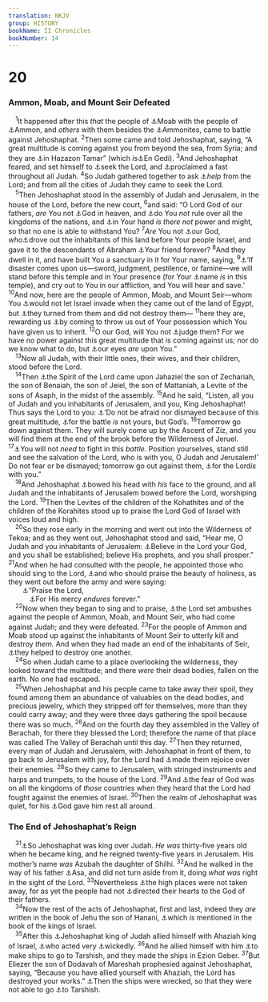 ```yaml
---
translation: NKJV
group: HISTORY
bookName: II Chronicles 
bookNumber: 14
---
```


<div class="title"><h1>20</h1><h3>Ammon, Moab, and Mount Seir Defeated</h3></div>
<span class="verse 2su_20_1"> <sup>1</sup>It happened after this <i>that</i> the people of <a data-toggle="tooltip" data-placement="bottom" title="1 Chr. 18:2">⚓</a>Moab with the people of <a data-toggle="tooltip" data-placement="bottom" title="1 Chr. 19:15">⚓</a>Ammon, and <i>others</i> with them besides the <a data-toggle="tooltip" data-placement="bottom" title="2 Chr. 26:7">⚓</a>Ammonites, came to battle against Jehoshaphat. </span>
<span class="verse 2su_20_2"><sup>2</sup>Then some came and told Jehoshaphat, saying, “A great multitude is coming against you from beyond the sea, from Syria; and they are <a data-toggle="tooltip" data-placement="bottom" title="Gen. 14:7">⚓</a>in Hazazon Tamar” (which <i>is</i><a data-toggle="tooltip" data-placement="bottom" title="Josh. 15:62">⚓</a>En Gedi). </span>
<span class="verse 2su_20_3"><sup>3</sup>And Jehoshaphat feared, and set himself to <a data-toggle="tooltip" data-placement="bottom" title="2 Chr. 19:3">⚓</a>seek the Lord, and <a data-toggle="tooltip" data-placement="bottom" title="1 Sam. 7:6; Ezra 8:21; Jer. 36:9; Jon. 3:5">⚓</a>proclaimed a fast throughout all Judah. </span>
<span class="verse 2su_20_4"><sup>4</sup>So Judah gathered together to ask <a data-toggle="tooltip" data-placement="bottom" title="2 Chr. 14:11">⚓</a><i>help</i> from the Lord; and from all the cities of Judah they came to seek the Lord.<br/></span>
<span class="verse 2su_20_5"> <sup>5</sup>Then Jehoshaphat stood in the assembly of Judah and Jerusalem, in the house of the Lord, before the new court, </span>
<span class="verse 2su_20_6"><sup>6</sup>and said: “O Lord God of our fathers, <i>are</i> You not <a data-toggle="tooltip" data-placement="bottom" title="Deut. 4:39; Josh. 2:11; (1 Kin. 8:23); Matt. 6:9">⚓</a>God in heaven, and <a data-toggle="tooltip" data-placement="bottom" title="Ps. 22:28; 47:2, 8; Dan. 4:17, 25, 32">⚓</a>do You <i>not</i> rule over all the kingdoms of the nations, and <a data-toggle="tooltip" data-placement="bottom" title="1 Chr. 29:12; 2 Chr. 25:8; Ps. 62:11; Matt. 6:13">⚓</a>in Your hand <i>is</i> <i>there</i> <i>not</i> power and might, so that no one is able to withstand You? </span>
<span class="verse 2su_20_7"><sup>7</sup><i>Are</i> You not <a data-toggle="tooltip" data-placement="bottom" title="Gen. 13:14–17; 17:7; Ex. 6:7">⚓</a>our God, <i>who</i><a data-toggle="tooltip" data-placement="bottom" title="Ps. 44:2">⚓</a>drove out the inhabitants of this land before Your people Israel, and gave it to the descendants of Abraham <a data-toggle="tooltip" data-placement="bottom" title="Is. 41:8; James 2:23">⚓</a>Your friend forever? </span>
<span class="verse 2su_20_8"><sup>8</sup>And they dwell in it, and have built You a sanctuary in it for Your name, saying, </span>
<span class="verse 2su_20_9"><sup>9</sup><a data-toggle="tooltip" data-placement="bottom" title="1 Kin. 8:33, 37; 2 Chr. 6:28–30">⚓</a>‘If disaster comes upon us—sword, judgment, pestilence, or famine—we will stand before this temple and in Your presence (for Your <a data-toggle="tooltip" data-placement="bottom" title="2 Chr. 6:20">⚓</a>name <i>is</i> in this temple), and cry out to You in our affliction, and You will hear and save.’ </span>
<span class="verse 2su_20_10"><sup>10</sup>And now, here are the people of Ammon, Moab, and Mount Seir—whom You <a data-toggle="tooltip" data-placement="bottom" title="Deut. 2:4, 9, 19">⚓</a>would not let Israel invade when they came out of the land of Egypt, but <a data-toggle="tooltip" data-placement="bottom" title="Num. 20:21">⚓</a>they turned from them and did not destroy them— </span>
<span class="verse 2su_20_11"><sup>11</sup>here they are, rewarding us <a data-toggle="tooltip" data-placement="bottom" title="Ps. 83:1–18">⚓</a>by coming to throw us out of Your possession which You have given us to inherit. </span>
<span class="verse 2su_20_12"><sup>12</sup>O our God, will You not <a data-toggle="tooltip" data-placement="bottom" title="Judg. 11:27; (1 Sam. 3:13)">⚓</a>judge them? For we have no power against this great multitude that is coming against us; nor do we know what to do, but <a data-toggle="tooltip" data-placement="bottom" title="Ps. 25:15; 121:1, 2; 123:1, 2; 141:8">⚓</a>our eyes <i>are</i> upon You.”<br/></span>
<span class="verse 2su_20_13"> <sup>13</sup>Now all Judah, with their little ones, their wives, and their children, stood before the Lord.<br/></span>
<span class="verse 2su_20_14"> <sup>14</sup>Then <a data-toggle="tooltip" data-placement="bottom" title="Num. 11:25, 26; 24:2; 2 Chr. 15:1; 24:20">⚓</a>the Spirit of the Lord came upon Jahaziel the son of Zechariah, the son of Benaiah, the son of Jeiel, the son of Mattaniah, a Levite of the sons of Asaph, in the midst of the assembly. </span>
<span class="verse 2su_20_15"><sup>15</sup>And he said, “Listen, all you of Judah and you inhabitants of Jerusalem, and you, King Jehoshaphat! Thus says the Lord to you: <a data-toggle="tooltip" data-placement="bottom" title="Ex. 14:13, 14; (Deut. 1:29, 30; 31:6, 8); 2 Chr. 32:7">⚓</a>‘Do not be afraid nor dismayed because of this great multitude, <a data-toggle="tooltip" data-placement="bottom" title="1 Sam. 17:47; Zech. 14:3">⚓</a>for the battle <i>is</i> not yours, but God’s. </span>
<span class="verse 2su_20_16"><sup>16</sup>Tomorrow go down against them. They will surely come up by the Ascent of Ziz, and you will find them at the end of the brook before the Wilderness of Jeruel. </span>
<span class="verse 2su_20_17"><sup>17</sup><a data-toggle="tooltip" data-placement="bottom" title="Ex. 14:13, 14">⚓</a>You will not <i>need</i> to fight in this <i>battle.</i> Position yourselves, stand still and see the salvation of the Lord, who is with you, O Judah and Jerusalem!’ Do not fear or be dismayed; tomorrow go out against them, <a data-toggle="tooltip" data-placement="bottom" title="Num. 14:9; (2 Chr. 15:2; 32:8)">⚓</a>for the Lord<i>is</i> with you.”<br/></span>
<span class="verse 2su_20_18"> <sup>18</sup>And Jehoshaphat <a data-toggle="tooltip" data-placement="bottom" title="Ex. 4:31; 2 Chr. 7:3; 29:28">⚓</a>bowed his head with <i>his</i> face to the ground, and all Judah and the inhabitants of Jerusalem bowed before the Lord, worshiping the Lord. </span>
<span class="verse 2su_20_19"><sup>19</sup>Then the Levites of the children of the Kohathites and of the children of the Korahites stood up to praise the Lord God of Israel with voices loud and high.<br/></span>
<span class="verse 2su_20_20"> <sup>20</sup>So they rose early in the morning and went out into the Wilderness of Tekoa; and as they went out, Jehoshaphat stood and said, “Hear me, O Judah and you inhabitants of Jerusalem: <a data-toggle="tooltip" data-placement="bottom" title="Is. 7:9">⚓</a>Believe in the Lord your God, and you shall be established; believe His prophets, and you shall prosper.” </span>
<span class="verse 2su_20_21"><sup>21</sup>And when he had consulted with the people, he appointed those who should sing to the Lord, <a data-toggle="tooltip" data-placement="bottom" title="1 Chr. 16:29; Ps. 29:2; 90:17; 96:9; 110:3">⚓</a>and who should praise the beauty of holiness, as they went out before the army and were saying:<br/>  <a data-toggle="tooltip" data-placement="bottom" title="1 Chr. 16:34; Ps. 106:1; 136:1">⚓</a>“Praise the Lord,<br/>   <a data-toggle="tooltip" data-placement="bottom" title="1 Chr. 16:41; 2 Chr. 5:13">⚓</a>For His mercy <i>endures</i> forever.”<br/></span>
<span class="verse 2su_20_22"> <sup>22</sup>Now when they began to sing and to praise, <a data-toggle="tooltip" data-placement="bottom" title="Judg. 7:22; 1 Sam. 14:20">⚓</a>the Lord set ambushes against the people of Ammon, Moab, and Mount Seir, who had come against Judah; and they were defeated. </span>
<span class="verse 2su_20_23"><sup>23</sup>For the people of Ammon and Moab stood up against the inhabitants of Mount Seir to utterly kill and destroy <i>them.</i> And when they had made an end of the inhabitants of Seir, <a data-toggle="tooltip" data-placement="bottom" title="Judg. 7:22; 1 Sam. 14:20">⚓</a>they helped to destroy one another.<br/></span>
<span class="verse 2su_20_24"> <sup>24</sup>So when Judah came to a place overlooking the wilderness, they looked toward the multitude; and there <i>were</i> their dead bodies, fallen on the earth. No one had escaped.<br/></span>
<span class="verse 2su_20_25"> <sup>25</sup>When Jehoshaphat and his people came to take away their spoil, they found among them an abundance of valuables on the dead bodies, and precious jewelry, which they stripped off for themselves, more than they could carry away; and they were three days gathering the spoil because there was so much. </span>
<span class="verse 2su_20_26"><sup>26</sup>And on the fourth day they assembled in the Valley of Berachah, for there they blessed the Lord; therefore the name of that place was called The Valley of Berachah until this day. </span>
<span class="verse 2su_20_27"><sup>27</sup>Then they returned, every man of Judah and Jerusalem, with Jehoshaphat in front of them, to go back to Jerusalem with joy, for the Lord had <a data-toggle="tooltip" data-placement="bottom" title="Neh. 12:43">⚓</a>made them rejoice over their enemies. </span>
<span class="verse 2su_20_28"><sup>28</sup>So they came to Jerusalem, with stringed instruments and harps and trumpets, to the house of the Lord. </span>
<span class="verse 2su_20_29"><sup>29</sup>And <a data-toggle="tooltip" data-placement="bottom" title="2 Chr. 14:14; 17:10">⚓</a>the fear of God was on all the kingdoms of <i>those</i> countries when they heard that the Lord had fought against the enemies of Israel. </span>
<span class="verse 2su_20_30"><sup>30</sup>Then the realm of Jehoshaphat was quiet, for his <a data-toggle="tooltip" data-placement="bottom" title="1 Kin. 22:41–43; 2 Chr. 14:6, 7; 15:15; Job 34:29">⚓</a>God gave him rest all around.<br/></span>
<div class="title"><h3>The End of Jehoshaphat’s Reign</h3></div>
<span class="verse 2su_20_31"> <sup>31</sup><a data-toggle="tooltip" data-placement="bottom" title="(1 Kin. 22:41–43)">⚓</a>So Jehoshaphat was king over Judah. <i>He</i> <i>was</i> thirty-five years old when he became king, and he reigned twenty-five years in Jerusalem. His mother’s name <i>was</i> Azubah the daughter of Shilhi. </span>
<span class="verse 2su_20_32"><sup>32</sup>And he walked in the way of his father <a data-toggle="tooltip" data-placement="bottom" title="2 Chr. 14:2">⚓</a>Asa, and did not turn aside from it, doing <i>what</i> <i>was</i> right in the sight of the Lord. </span>
<span class="verse 2su_20_33"><sup>33</sup>Nevertheless <a data-toggle="tooltip" data-placement="bottom" title="2 Chr. 15:17; 17:6">⚓</a>the high places were not taken away, for as yet the people had not <a data-toggle="tooltip" data-placement="bottom" title="2 Chr. 12:14; 19:3">⚓</a>directed their hearts to the God of their fathers.<br/></span>
<span class="verse 2su_20_34"> <sup>34</sup>Now the rest of the acts of Jehoshaphat, first and last, indeed they <i>are</i> written in the book of Jehu the son of Hanani, <a data-toggle="tooltip" data-placement="bottom" title="1 Kin. 16:1, 7">⚓</a>which <i>is</i> mentioned in the book of the kings of Israel.<br/></span>
<span class="verse 2su_20_35"> <sup>35</sup>After this <a data-toggle="tooltip" data-placement="bottom" title="2 Chr. 18:1">⚓</a>Jehoshaphat king of Judah allied himself with Ahaziah king of Israel, <a data-toggle="tooltip" data-placement="bottom" title="1 Kin. 22:48–53">⚓</a>who acted very <a data-toggle="tooltip" data-placement="bottom" title="(2 Chr. 19:2)">⚓</a>wickedly. </span>
<span class="verse 2su_20_36"><sup>36</sup>And he allied himself with him <a data-toggle="tooltip" data-placement="bottom" title="1 Kin. 9:26; 10:22">⚓</a>to make ships to go to Tarshish, and they made the ships in Ezion Geber. </span>
<span class="verse 2su_20_37"><sup>37</sup>But Eliezer the son of Dodavah of Mareshah prophesied against Jehoshaphat, saying, “Because you have allied yourself with Ahaziah, the Lord has destroyed your works.” <a data-toggle="tooltip" data-placement="bottom" title="1 Kin. 22:48">⚓</a>Then the ships were wrecked, so that they were not able to go <a data-toggle="tooltip" data-placement="bottom" title="2 Chr. 9:21">⚓</a>to Tarshish.<br/></span>
